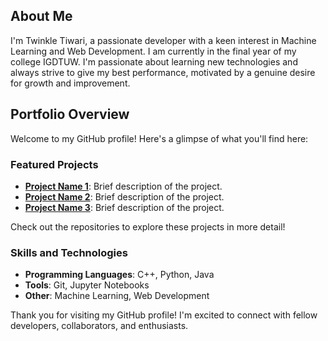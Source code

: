 <!--
### Hi there 👋
I am currently in my final year of BTech, very passionate about Machine Learning.

**Twinkle1803/Twinkle1803** is a ✨ _special_ ✨ repository because its `README.md` (this file) appears on your GitHub profile.

Here are some ideas to get you started:

- 🔭 I’m currently working on ...
- 🌱 I’m currently learning ...
- 👯 I’m looking to collaborate on ...
- 🤔 I’m looking for help with ...
- 💬 Ask me about ...
- 📫 How to reach me: ...
- 😄 Pronouns: ...
- ⚡ Fun fact: ...

# Welcome to My GitHub Profile!
-->
<!--![Profile Banner](link_to_banner_image)-->

## About Me

I'm Twinkle Tiwari, a passionate developer with a keen interest in Machine Learning and Web Development. I am currently in the final year of my college IGDTUW. I'm passionate about learning new technologies and always strive to give my best performance, motivated by a genuine desire for growth and improvement.

## Portfolio Overview

Welcome to my GitHub profile! Here's a glimpse of what you'll find here:

### Featured Projects

- **[Project Name 1](link_to_project_1)**: Brief description of the project.
- **[Project Name 2](link_to_project_2)**: Brief description of the project.
- **[Project Name 3](link_to_project_3)**: Brief description of the project.

Check out the repositories to explore these projects in more detail!

### Skills and Technologies

- **Programming Languages**: C++, Python, Java
- **Tools**: Git, Jupyter Notebooks
- **Other**: Machine Learning, Web Development
<!--
## Contact Information

Feel free to reach out to me via email at [Your Email Address] or connect with me on [LinkedIn](link_to_linkedin_profile) and [Twitter](link_to_twitter_profile). You can also visit my [website](link_to_personal_website) to learn more about my work.

## License

This repository is licensed under the [License Name] License. See the [LICENSE](link_to_license_file) file for details.

-->

Thank you for visiting my GitHub profile! I'm excited to connect with fellow developers, collaborators, and enthusiasts.

